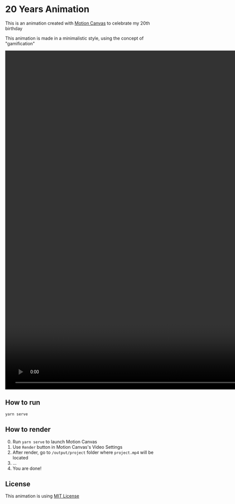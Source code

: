 # 20 Years Animation

This is an animation created with [Motion Canvas](https://motioncanvas.io) to celebrate my 20th birthday

This animation is made in a minimalistic style, using the concept of "gamification"

<video width="1920" height="1080" controls>
  <source src="/assets/result.mp4" type="video/mp4">
</video>

## How to run

```shell
yarn serve
```

## How to render

0. Run `yarn serve` to launch Motion Canvas
1. Use `Render` button in Motion Canvas's Video Settings
2. After render, go to `/output/project` folder where `project.mp4` will be located
3. ...
4. You are done!

## License

This animation is using [MIT License](https://github.com/SecondThundeR/20-years-animation/blob/main/LICENSE)
